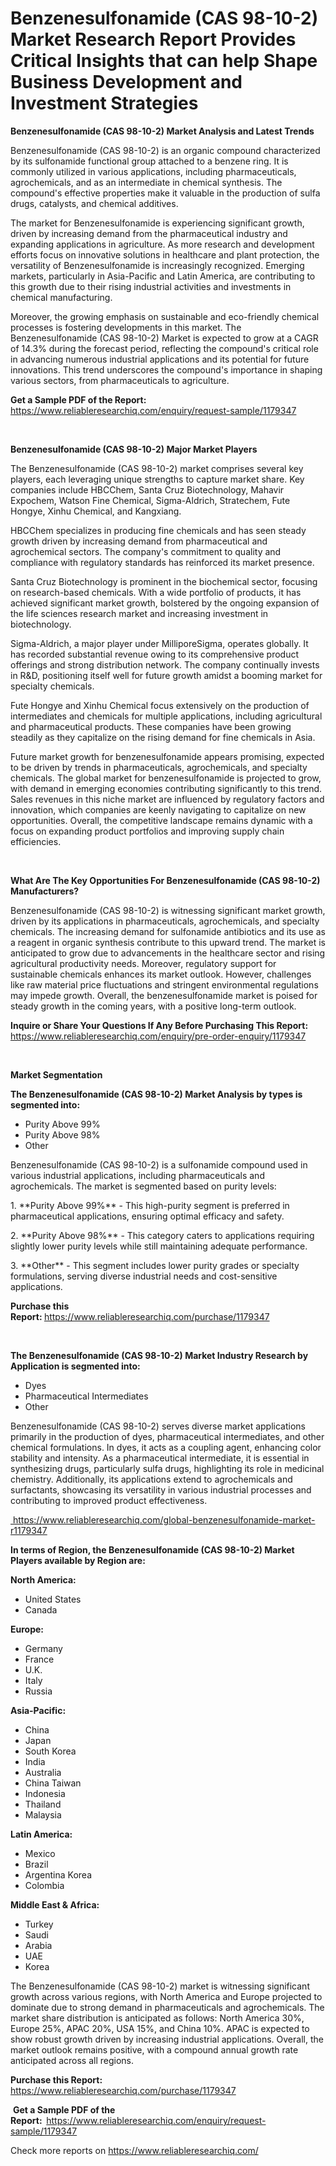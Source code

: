 <p><h1>Benzenesulfonamide (CAS 98-10-2) Market Research Report Provides Critical Insights that can help Shape Business Development and Investment Strategies</h1></p><p><strong>Benzenesulfonamide (CAS 98-10-2) Market Analysis and Latest Trends</strong></p>
<p><p>Benzenesulfonamide (CAS 98-10-2) is an organic compound characterized by its sulfonamide functional group attached to a benzene ring. It is commonly utilized in various applications, including pharmaceuticals, agrochemicals, and as an intermediate in chemical synthesis. The compound's effective properties make it valuable in the production of sulfa drugs, catalysts, and chemical additives.</p><p>The market for Benzenesulfonamide is experiencing significant growth, driven by increasing demand from the pharmaceutical industry and expanding applications in agriculture. As more research and development efforts focus on innovative solutions in healthcare and plant protection, the versatility of Benzenesulfonamide is increasingly recognized. Emerging markets, particularly in Asia-Pacific and Latin America, are contributing to this growth due to their rising industrial activities and investments in chemical manufacturing.</p><p>Moreover, the growing emphasis on sustainable and eco-friendly chemical processes is fostering developments in this market. The Benzenesulfonamide (CAS 98-10-2) Market is expected to grow at a CAGR of 14.3% during the forecast period, reflecting the compound's critical role in advancing numerous industrial applications and its potential for future innovations. This trend underscores the compound's importance in shaping various sectors, from pharmaceuticals to agriculture.</p></p>
<p><strong>Get a Sample PDF of the Report:&nbsp;</strong> <a href="https://www.reliableresearchiq.com/enquiry/request-sample/1179347?utm_campaign=2301&utm_medium=2&utm_source=Github&utm_content=ia&utm_term=03042025&utm_id=benzenesulfonamide-cas-98-10-2">https://www.reliableresearchiq.com/enquiry/request-sample/1179347</a></p>
<p>&nbsp;</p>
<p><strong>Benzenesulfonamide (CAS 98-10-2) Major Market Players</strong></p>
<p><p>The Benzenesulfonamide (CAS 98-10-2) market comprises several key players, each leveraging unique strengths to capture market share. Key companies include HBCChem, Santa Cruz Biotechnology, Mahavir Expochem, Watson Fine Chemical, Sigma-Aldrich, Stratechem, Fute Hongye, Xinhu Chemical, and Kangxiang. </p><p>HBCChem specializes in producing fine chemicals and has seen steady growth driven by increasing demand from pharmaceutical and agrochemical sectors. The company's commitment to quality and compliance with regulatory standards has reinforced its market presence.</p><p>Santa Cruz Biotechnology is prominent in the biochemical sector, focusing on research-based chemicals. With a wide portfolio of products, it has achieved significant market growth, bolstered by the ongoing expansion of the life sciences research market and increasing investment in biotechnology.</p><p>Sigma-Aldrich, a major player under MilliporeSigma, operates globally. It has recorded substantial revenue owing to its comprehensive product offerings and strong distribution network. The company continually invests in R&D, positioning itself well for future growth amidst a booming market for specialty chemicals.</p><p>Fute Hongye and Xinhu Chemical focus extensively on the production of intermediates and chemicals for multiple applications, including agricultural and pharmaceutical products. These companies have been growing steadily as they capitalize on the rising demand for fine chemicals in Asia.</p><p>Future market growth for benzenesulfonamide appears promising, expected to be driven by trends in pharmaceuticals, agrochemicals, and specialty chemicals. The global market for benzenesulfonamide is projected to grow, with demand in emerging economies contributing significantly to this trend. Sales revenues in this niche market are influenced by regulatory factors and innovation, which companies are keenly navigating to capitalize on new opportunities. Overall, the competitive landscape remains dynamic with a focus on expanding product portfolios and improving supply chain efficiencies.</p></p>
<p>&nbsp;</p>
<p><strong>What Are The Key Opportunities For Benzenesulfonamide (CAS 98-10-2) Manufacturers?</strong></p>
<p><p>Benzenesulfonamide (CAS 98-10-2) is witnessing significant market growth, driven by its applications in pharmaceuticals, agrochemicals, and specialty chemicals. The increasing demand for sulfonamide antibiotics and its use as a reagent in organic synthesis contribute to this upward trend. The market is anticipated to grow due to advancements in the healthcare sector and rising agricultural productivity needs. Moreover, regulatory support for sustainable chemicals enhances its market outlook. However, challenges like raw material price fluctuations and stringent environmental regulations may impede growth. Overall, the benzenesulfonamide market is poised for steady growth in the coming years, with a positive long-term outlook.</p></p>
<p><strong>Inquire or Share Your Questions If Any Before Purchasing This Report:</strong> <a href="https://www.reliableresearchiq.com/enquiry/pre-order-enquiry/1179347?utm_campaign=2301&utm_medium=2&utm_source=Github&utm_content=ia&utm_term=03042025&utm_id=benzenesulfonamide-cas-98-10-2">https://www.reliableresearchiq.com/enquiry/pre-order-enquiry/1179347</a></p>
<p>&nbsp;</p>
<p><strong>Market Segmentation</strong></p>
<p><strong>The Benzenesulfonamide (CAS 98-10-2) Market Analysis by types is segmented into:</strong></p>
<p><ul><li>Purity Above 99%</li><li>Purity Above 98%</li><li>Other</li></ul></p>
<p><p>Benzenesulfonamide (CAS 98-10-2) is a sulfonamide compound used in various industrial applications, including pharmaceuticals and agrochemicals. The market is segmented based on purity levels: </p><p>1. **Purity Above 99%** - This high-purity segment is preferred in pharmaceutical applications, ensuring optimal efficacy and safety. </p><p>2. **Purity Above 98%** - This category caters to applications requiring slightly lower purity levels while still maintaining adequate performance. </p><p>3. **Other** - This segment includes lower purity grades or specialty formulations, serving diverse industrial needs and cost-sensitive applications.</p></p>
<p><strong>Purchase this Report:&nbsp;</strong><a href="https://www.reliableresearchiq.com/purchase/1179347?utm_campaign=2301&utm_medium=2&utm_source=Github&utm_content=ia&utm_term=03042025&utm_id=benzenesulfonamide-cas-98-10-2">https://www.reliableresearchiq.com/purchase/1179347</a></p>
<p>&nbsp;</p>
<p><strong>The Benzenesulfonamide (CAS 98-10-2) Market Industry Research by Application is segmented into:</strong></p>
<p><ul><li>Dyes</li><li>Pharmaceutical Intermediates</li><li>Other</li></ul></p>
<p><p>Benzenesulfonamide (CAS 98-10-2) serves diverse market applications primarily in the production of dyes, pharmaceutical intermediates, and other chemical formulations. In dyes, it acts as a coupling agent, enhancing color stability and intensity. As a pharmaceutical intermediate, it is essential in synthesizing drugs, particularly sulfa drugs, highlighting its role in medicinal chemistry. Additionally, its applications extend to agrochemicals and surfactants, showcasing its versatility in various industrial processes and contributing to improved product effectiveness.</p></p>
<p><a href="https://www.reliableresearchiq.com/global-benzenesulfonamide-market-r1179347?utm_campaign=2301&utm_medium=2&utm_source=Github&utm_content=ia&utm_term=03042025&utm_id=benzenesulfonamide-cas-98-10-2">&nbsp;https://www.reliableresearchiq.com/global-benzenesulfonamide-market-r1179347</a></p>
<p><strong>In terms of Region, the Benzenesulfonamide (CAS 98-10-2) Market Players available by Region are:</strong></p>
<p>
    <p> <strong> North America: </strong>
        <ul>
            <li>United States</li>
            <li>Canada</li>
        </ul>
        </p> 
    <p> <strong> Europe: </strong>
        <ul>
            <li>Germany</li>
            <li>France</li>
            <li>U.K.</li>
            <li>Italy</li>
            <li>Russia</li>
        </ul>
        </p> 
    <p> <strong> Asia-Pacific: </strong>
        <ul>
            <li>China</li>
            <li>Japan</li>
            <li>South Korea</li>
            <li>India</li>
            <li>Australia</li>
            <li>China Taiwan</li>
            <li>Indonesia</li>
            <li>Thailand</li>
            <li>Malaysia</li>
        </ul>
        </p> 
    <p> <strong> Latin America: </strong>
        <ul>
            <li>Mexico</li>
            <li>Brazil</li>
            <li>Argentina Korea</li>
            <li>Colombia</li>
        </ul>
        </p> 
    <p> <strong> Middle East & Africa: </strong>
        <ul>
            <li>Turkey</li>
            <li>Saudi</li>
            <li>Arabia</li>
            <li>UAE</li>
            <li>Korea</li>
        </ul>
    </p>
    </p>
<p><p>The Benzenesulfonamide (CAS 98-10-2) market is witnessing significant growth across various regions, with North America and Europe projected to dominate due to strong demand in pharmaceuticals and agrochemicals. The market share distribution is anticipated as follows: North America 30%, Europe 25%, APAC 20%, USA 15%, and China 10%. APAC is expected to show robust growth driven by increasing industrial applications. Overall, the market outlook remains positive, with a compound annual growth rate anticipated across all regions.</p></p>
<p><strong>Purchase this Report: </strong><a href="https://www.reliableresearchiq.com/purchase/1179347?utm_campaign=2301&utm_medium=2&utm_source=Github&utm_content=ia&utm_term=03042025&utm_id=benzenesulfonamide-cas-98-10-2">https://www.reliableresearchiq.com/purchase/1179347</a></p>
<p>&nbsp;<strong>Get a Sample PDF of the Report:&nbsp;&nbsp;</strong><a href="https://www.reliableresearchiq.com/enquiry/request-sample/1179347?utm_campaign=2301&utm_medium=2&utm_source=Github&utm_content=ia&utm_term=03042025&utm_id=benzenesulfonamide-cas-98-10-2">https://www.reliableresearchiq.com/enquiry/request-sample/1179347</a></p>
<p><strong></strong></p>
<p>Check more reports on <a href="https://www.reliableresearchiq.com/?utm_campaign=2301&utm_medium=2&utm_source=Github&utm_content=ia&utm_term=03042025&utm_id=benzenesulfonamide-cas-98-10-2">https://www.reliableresearchiq.com/</a></p>
